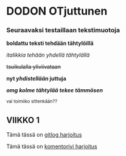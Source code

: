 # DODON OTjuttunen

### Seuraavaksi testaillaan tekstimuotoja


**boldattu teksti tehdään tähtylöillä**

*italikkia tehään yhdellä tähtylällä*


~~tsuikulalla yliviivataan~~

**nyt _yhdistellään_ juttuja**

***omg kolme tähtylää tekee tämmösen***

<sub>vai toimiiko sittenkään??</sub>


## VIIKKO 1

Tämä tässä on [gitlog harjoitus](https://github.com/lowdodo/ohte-harjoitustyo/blob/master/laskarit/viikko1/gitlog.txt)

Tämä tässä on [komentorivi harjoitus](https://github.com/lowdodo/ohte-harjoitustyo/blob/master/laskarit/viikko1/komentorivi.txt)



